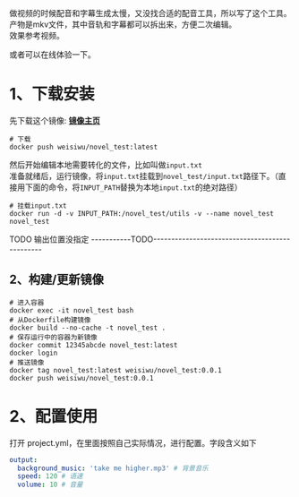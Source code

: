 做视频的时候配音和字幕生成太慢，又没找合适的配音工具，所以写了这个工具。  
产物是mkv文件，其中音轨和字幕都可以拆出来，方便二次编辑。  
效果参考视频。  

或者可以在线体验一下。  

# 1、下载安装
先下载这个镜像: [**镜像主页**](https://hub.docker.com/repository/docker/weisiwu/novel_test/general)    
```shell
# 下载
docker push weisiwu/novel_test:latest
```
然后开始编辑本地需要转化的文件，比如叫做`input.txt`  
准备就绪后，运行镜像，将`input.txt`挂载到`novel_test/input.txt`路径下。（直接用下面的命令，将`INPUT_PATH`替换为本地`input.txt`的绝对路径）

```shell
# 挂载input.txt
docker run -d -v INPUT_PATH:/novel_test/utils -v --name novel_test novel_test
```

TODO 输出位置没指定
-----------TODO-----------------------------------------------
## 2、构建/更新镜像
```shell
# 进入容器
docker exec -it novel_test bash
# 从Dockerfile构建镜像
docker build --no-cache -t novel_test .
# 保存运行中的容器为新镜像
docker commit 12345abcde novel_test:latest
docker login
# 推送镜像
docker tag novel_test:latest weisiwu/novel_test:0.0.1
docker push weisiwu/novel_test:0.0.1
```

# 2、配置使用
打开 project.yml，在里面按照自己实际情况，进行配置。字段含义如下
``` yaml
output:
  background_music: 'take me higher.mp3' # 背景音乐
  speed: 120 # 语速
  volume: 10 # 音量
```